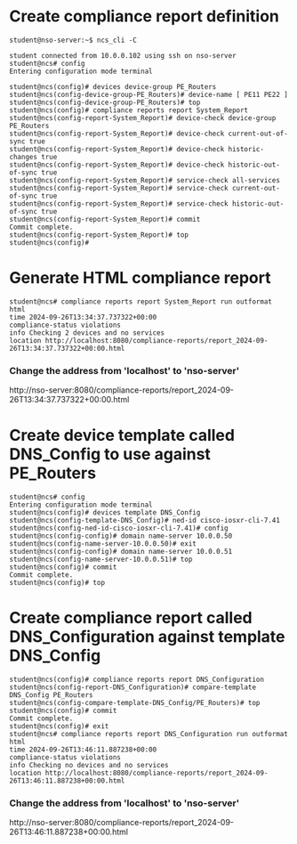 # Create compliance report definition
```
student@nso-server:~$ ncs_cli -C

student connected from 10.0.0.102 using ssh on nso-server
student@ncs# config
Entering configuration mode terminal

student@ncs(config)# devices device-group PE_Routers
student@ncs(config-device-group-PE_Routers)# device-name [ PE11 PE22 ]
student@ncs(config-device-group-PE_Routers)# top
student@ncs(config)# compliance reports report System_Report
student@ncs(config-report-System_Report)# device-check device-group PE_Routers
student@ncs(config-report-System_Report)# device-check current-out-of-sync true
student@ncs(config-report-System_Report)# device-check historic-changes true
student@ncs(config-report-System_Report)# device-check historic-out-of-sync true
student@ncs(config-report-System_Report)# service-check all-services 
student@ncs(config-report-System_Report)# service-check current-out-of-sync true
student@ncs(config-report-System_Report)# service-check historic-out-of-sync true
student@ncs(config-report-System_Report)# commit
Commit complete.
student@ncs(config-report-System_Report)# top
student@ncs(config)#
```

# Generate HTML compliance report
```
student@ncs# compliance reports report System_Report run outformat html
time 2024-09-26T13:34:37.737322+00:00
compliance-status violations
info Checking 2 devices and no services
location http://localhost:8080/compliance-reports/report_2024-09-26T13:34:37.737322+00:00.html
```
### Change the address from 'localhost' to 'nso-server'
http://nso-server:8080/compliance-reports/report_2024-09-26T13:34:37.737322+00:00.html

# Create device template called DNS_Config to use against PE_Routers
```
student@ncs# config
Entering configuration mode terminal
student@ncs(config)# devices template DNS_Config
student@ncs(config-template-DNS_Config)# ned-id cisco-iosxr-cli-7.41 
student@ncs(config-ned-id-cisco-iosxr-cli-7.41)# config
student@ncs(config-config)# domain name-server 10.0.0.50
student@ncs(config-name-server-10.0.0.50)# exit
student@ncs(config-config)# domain name-server 10.0.0.51
student@ncs(config-name-server-10.0.0.51)# top
student@ncs(config)# commit
Commit complete.
student@ncs(config)# top
```

# Create compliance report called DNS_Configuration against template DNS_Config
```
student@ncs(config)# compliance reports report DNS_Configuration
student@ncs(config-report-DNS_Configuration)# compare-template DNS_Config PE_Routers
student@ncs(config-compare-template-DNS_Config/PE_Routers)# top
student@ncs(config)# commit
Commit complete.
student@ncs(config)# exit
student@ncs# compliance reports report DNS_Configuration run outformat html
time 2024-09-26T13:46:11.887238+00:00
compliance-status violations
info Checking no devices and no services
location http://localhost:8080/compliance-reports/report_2024-09-26T13:46:11.887238+00:00.html
```
### Change the address from 'localhost' to 'nso-server'
http://nso-server:8080/compliance-reports/report_2024-09-26T13:46:11.887238+00:00.html
